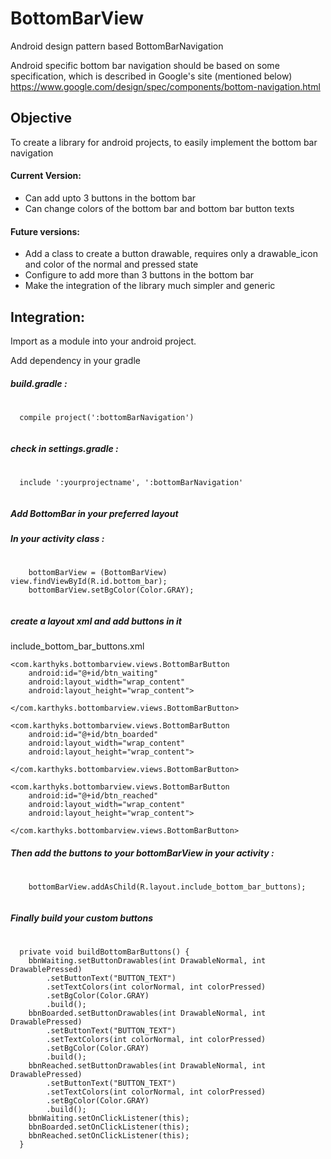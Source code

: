 # BottomBarView
Android design pattern based BottomBarNavigation 

Android specific bottom bar navigation should be based on some specification, which is described in Google's site (mentioned below)
<br/>
https://www.google.com/design/spec/components/bottom-navigation.html

<h2>Objective</h2>
<p>To create a library for android projects, to easily implement the bottom bar navigation</p>

<h4>Current Version:</h4>
<ul>
  <li>Can add upto 3 buttons in the bottom bar</li>
  <li>Can change colors of the bottom bar and bottom bar button texts</li>
</ul>
<h4>Future versions:</h4>
<ul>
  <li>Add a class to create a button drawable, requires only a drawable_icon and color of the normal and pressed state</li>
  <li>Configure to add more than 3 buttons in the bottom bar</li>
  <li>Make the integration of the library much simpler and generic</li>
</ul>

<h2>Integration:</h2>
Import as a module into your android project.
<p>Add dependency in your gradle</p>
<h5>build.gradle :</h5>
<pre>
  <code>
  compile project(':bottomBarNavigation')
  </code>
</pre>
<h5>check in settings.gradle :</h5>
<pre>
  <code>
  include ':yourprojectname', ':bottomBarNavigation'
  </code>
</pre>
<h5>Add BottomBar in your preferred layout</h5>
<com.karthyks.bottombarview.views.BottomBarView
          android:id="@+id/bottom_bar"
          android:layout_width="match_parent"
          android:layout_height="match_parent"/> 
<h5>In your activity class : </h5>
<pre>
  <code>
    bottomBarView = (BottomBarView) view.findViewById(R.id.bottom_bar);
    bottomBarView.setBgColor(Color.GRAY);
  </code>
</pre>

<h5>create a layout xml and add buttons in it</h5>
<p>include_bottom_bar_buttons.xml</p>
<LinearLayout xmlns:android="http://schemas.android.com/apk/res/android"
              android:layout_width="match_parent"
              android:layout_height="match_parent"
              android:gravity="center"
              android:orientation="horizontal">

    <com.karthyks.bottombarview.views.BottomBarButton
        android:id="@+id/btn_waiting"
        android:layout_width="wrap_content"
        android:layout_height="wrap_content">

    </com.karthyks.bottombarview.views.BottomBarButton>

    <com.karthyks.bottombarview.views.BottomBarButton
        android:id="@+id/btn_boarded"
        android:layout_width="wrap_content"
        android:layout_height="wrap_content">

    </com.karthyks.bottombarview.views.BottomBarButton>

    <com.karthyks.bottombarview.views.BottomBarButton
        android:id="@+id/btn_reached"
        android:layout_width="wrap_content"
        android:layout_height="wrap_content">

    </com.karthyks.bottombarview.views.BottomBarButton>
</LinearLayout>

<h5>Then add the buttons to your bottomBarView in your activity : </h5>
<pre>
  <code>
    bottomBarView.addAsChild(R.layout.include_bottom_bar_buttons);
  </code>
</pre>

<h5>Finally build your custom buttons</h5>
<pre>
  <code>
  private void buildBottomBarButtons() {
    bbnWaiting.setButtonDrawables(int DrawableNormal, int DrawablePressed)
        .setButtonText("BUTTON_TEXT")
        .setTextColors(int colorNormal, int colorPressed)
        .setBgColor(Color.GRAY)
        .build();
    bbnBoarded.setButtonDrawables(int DrawableNormal, int DrawablePressed)
        .setButtonText("BUTTON_TEXT")
        .setTextColors(int colorNormal, int colorPressed)
        .setBgColor(Color.GRAY)
        .build();
    bbnReached.setButtonDrawables(int DrawableNormal, int DrawablePressed)
        .setButtonText("BUTTON_TEXT")
        .setTextColors(int colorNormal, int colorPressed)
        .setBgColor(Color.GRAY)
        .build();
    bbnWaiting.setOnClickListener(this);
    bbnBoarded.setOnClickListener(this);
    bbnReached.setOnClickListener(this);
  }
  </code>
</pre>
